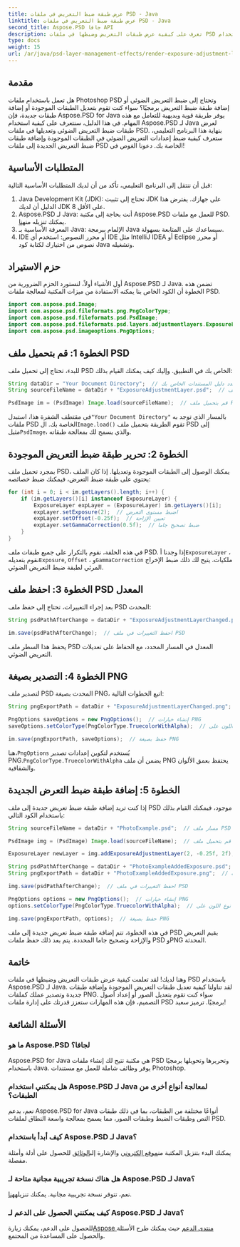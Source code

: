 ```yaml
---
title: عرض طبقة ضبط التعريض في ملفات PSD - Java
linktitle: عرض طبقة ضبط التعريض في ملفات PSD - Java
second_title: Aspose.PSD جافا API
description: تعرف على كيفية عرض طبقات التعريض وضبطها في ملفات PSD باستخدام Aspose.PSD لـ Java. دليل خطوة بخطوة مع أمثلة التعليمات البرمجية لتعديل طبقات التعريض وإضافتها.
type: docs
weight: 15
url: /ar/java/psd-layer-management-effects/render-exposure-adjustment-layer-psd/
---
```

## مقدمة

هل تعمل باستخدام ملفات Photoshop PSD وتحتاج إلى ضبط التعريض الضوئي أو إضافة طبقة ضبط التعريض برمجيًا؟ سواء كنت تقوم بتعديل الطبقات الموجودة أو إضافة طبقات جديدة، فإن Aspose.PSD for Java يوفر طريقة قوية وبديهية للتعامل مع هذه المهام. في هذا الدليل، سنتعرف على كيفية استخدام Aspose.PSD لـ Java لعرض طبقات ضبط التعريض الضوئي وتعديلها في ملفات PSD. بنهاية هذا البرنامج التعليمي، ستعرف كيفية ضبط إعدادات التعريض الضوئي في الطبقات الموجودة وإضافة طبقات ضبط التعريض الجديدة إلى ملفات PSD الخاصة بك. دعونا الغوص في!

## المتطلبات الأساسية

قبل أن ننتقل إلى البرنامج التعليمي، تأكد من أن لديك المتطلبات الأساسية التالية:

1. Java Development Kit (JDK): تحتاج إلى تثبيت JDK على جهازك. يفترض هذا الدليل أن لديك JDK 8 على الأقل.
2.  Aspose.PSD لـ Java: أنت بحاجة إلى مكتبة Aspose.PSD للعمل مع ملفات PSD. يمكنك تنزيله من[هنا](https://releases.aspose.com/psd/java/).
3. المعرفة الأساسية بـ Java: الإلمام ببرمجة Java سيساعدك على المتابعة بسهولة.
4. IDE أو محرر النصوص: استخدم أي IDE مثل IntelliJ IDEA أو Eclipse أو محرر نصوص من اختيارك لكتابة كود Java وتشغيله.

## حزم الاستيراد

أول الأشياء أولاً، لنستورد الحزم الضرورية من Aspose.PSD لـ Java. تضمن هذه الخطوة أن الكود الخاص بنا يمكنه الاستفادة من ميزات المكتبة لمعالجة ملفات PSD.

```java
import com.aspose.psd.Image;
import com.aspose.psd.fileformats.png.PngColorType;
import com.aspose.psd.fileformats.psd.PsdImage;
import com.aspose.psd.fileformats.psd.layers.adjustmentlayers.ExposureLayer;
import com.aspose.psd.imageoptions.PngOptions;
```

## الخطوة 1: قم بتحميل ملف PSD

للبدء، تحتاج إلى تحميل ملف PSD الخاص بك في التطبيق. وإليك كيف يمكنك القيام بذلك:

```java
String dataDir = "Your Document Directory";  // حدد دليل المستندات الخاص بك
String sourceFileName = dataDir + "ExposureAdjustmentLayer.psd";  // مسار ملف PSD المصدر

PsdImage im = (PsdImage) Image.load(sourceFileName);  // قم بتحميل ملف PSD
```

 في مقتطف الشفرة هذا، استبدل`"Your Document Directory"` بالمسار الذي توجد به ملفات PSD الخاصة بك. ال`Image.load()` تقوم الطريقة بتحميل ملف PSD إلى مثيل`PsdImage`، والذي يسمح لك بمعالجة طبقاته.

## الخطوة 2: تحرير طبقة ضبط التعريض الموجودة

بمجرد تحميل ملف PSD، يمكنك الوصول إلى الطبقات الموجودة وتعديلها. إذا كان الملف يحتوي على طبقة ضبط التعرض، فيمكنك ضبط خصائصه:

```java
for (int i = 0; i < im.getLayers().length; i++) {
    if (im.getLayers()[i] instanceof ExposureLayer) {
        ExposureLayer expLayer = (ExposureLayer) im.getLayers()[i];
        expLayer.setExposure(2);  // اضبط مستوى التعرض
        expLayer.setOffset(-0.25f);  // تعيين الإزاحة
        expLayer.setGammaCorrection(0.5f);  // ضبط تصحيح جاما
    }
}
```

في هذه الحلقة، نقوم بالتكرار على جميع طبقات ملف PSD. إذا وجدنا أ`ExposureLayer` ، نقوم بتعديله`Exposure`, `Offset` ، و`GammaCorrection` ملكيات. يتيح لك ذلك ضبط الإخراج المرئي لطبقة ضبط التعريض الضوئي.

## الخطوة 3: احفظ ملف PSD المعدل

بعد إجراء التغييرات، تحتاج إلى حفظ ملف PSD المحدث:

```java
String psdPathAfterChange = dataDir + "ExposureAdjustmentLayerChanged.psd";  // المسار لحفظ ملف PSD المعدل

im.save(psdPathAfterChange);  // احفظ التغييرات في ملف PSD
```

يحفظ هذا السطر ملف PSD المعدل في المسار المحدد، مع الحفاظ على تعديلات التعريض الضوئي.

## الخطوة 4: التصدير بصيغة PNG

لتصدير ملف PSD المحدث بصيغة PNG، اتبع الخطوات التالية:

```java
String pngExportPath = dataDir + "ExposureAdjustmentLayerChanged.png";  // المسار لحفظ ملف PNG

PngOptions saveOptions = new PngOptions();  // إنشاء خيارات PNG
saveOptions.setColorType(PngColorType.TruecolorWithAlpha);  // اضبط نوع اللون على Truecolor باستخدام Alpha

im.save(pngExportPath, saveOptions);  // حفظ بصيغة PNG
```

 هنا،`PngOptions` يُستخدم لتكوين إعدادات تصدير PNG.`PngColorType.TruecolorWithAlpha` يضمن أن ملف PNG يحتفظ بعمق الألوان والشفافية.

## الخطوة 5: إضافة طبقة ضبط التعرض الجديدة

إذا كنت تريد إضافة طبقة ضبط تعريض جديدة إلى ملف PSD موجود، فيمكنك القيام بذلك باستخدام الكود التالي:

```java
String sourceFileName = dataDir + "PhotoExample.psd";  // مسار ملف PSD المصدر

PsdImage img = (PsdImage) Image.load(sourceFileName);  // قم بتحميل ملف PSD

ExposureLayer newLayer = img.addExposureAdjustmentLayer(2, -0.25f, 2f);  // أضف طبقة ضبط التعرض الجديدة

String psdPathAfterChange = dataDir + "PhotoExampleAddedExposure.psd";  // المسار لحفظ ملف PSD المعدل
String pngExportPath = dataDir + "PhotoExampleAddedExposure.png";  // المسار لحفظ ملف PNG

img.save(psdPathAfterChange);  // احفظ التغييرات في ملف PSD

PngOptions options = new PngOptions();  // إنشاء خيارات PNG
options.setColorType(PngColorType.TruecolorWithAlpha);  // اضبط نوع اللون على Truecolor باستخدام Alpha

img.save(pngExportPath, options);  // حفظ بصيغة PNG
```

في هذه الخطوة، تتم إضافة طبقة ضبط تعريض جديدة إلى ملف PSD بقيم التعريض والإزاحة وتصحيح جاما المحددة. يتم بعد ذلك حفظ ملفات PSD وPNG المحدثة.

## خاتمة

وهنا لديك! لقد تعلمت كيفية عرض طبقات التعريض وضبطها في ملفات PSD باستخدام Aspose.PSD لـ Java. لقد تناولنا كيفية تعديل طبقات التعريض الموجودة وإضافة طبقات جديدة وتصدير عملك كملفات PNG. سواء كنت تقوم بتعديل الصور أو إعداد أصول التصميم، فإن هذه المهارات ستعزز قدرتك على إدارة ملفات PSD برمجيًا. ترميز سعيد!

## الأسئلة الشائعة

### ما هو Aspose.PSD لجافا؟

Aspose.PSD for Java هي مكتبة تتيح لك إنشاء ملفات PSD وتحريرها وتحويلها برمجيًا باستخدام Java. يوفر وظائف شاملة للعمل مع مستندات Photoshop.

### هل يمكنني استخدام Aspose.PSD لـ Java لمعالجة أنواع أخرى من الطبقات؟

نعم، يدعم Aspose.PSD for Java أنواعًا مختلفة من الطبقات، بما في ذلك طبقات النص وطبقات الضبط وطبقات الصور، مما يسمح بمعالجة واسعة النطاق لملفات PSD.

### كيف أبدأ باستخدام Aspose.PSD لـ Java؟

 يمكنك البدء بتنزيل المكتبة من[موقع إلكتروني](https://releases.aspose.com/psd/java/) والإشارة إلى[الوثائق](https://reference.aspose.com/psd/java/) للحصول على أدلة وأمثلة مفصلة.

### هل هناك نسخة تجريبية مجانية متاحة لـ Aspose.PSD لـ Java؟

 نعم، تتوفر نسخة تجريبية مجانية. يمكنك تنزيله[هنا](https://releases.aspose.com/).

### كيف يمكنني الحصول على الدعم لـ Aspose.PSD لـ Java؟

 للحصول على الدعم، يمكنك زيارة[Aspose منتدى الدعم](https://forum.aspose.com/c/psd/34) حيث يمكنك طرح الأسئلة والحصول على المساعدة من المجتمع.